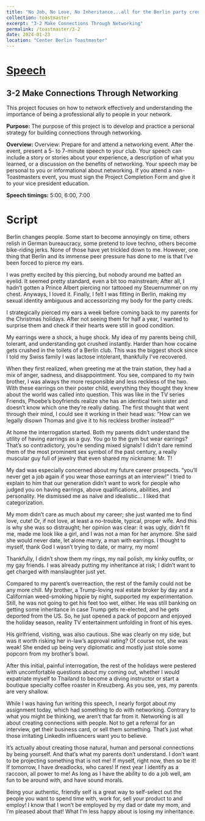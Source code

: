 ```yaml
---
title: "No Job, No Love, No Inheritance...all for the Berlin party creds 💍"
collection: toastmaster
excerpt: "3-2 Make Connections Through Networking"
permalink: /toastmaster/3-2
date: 2024-01-23
location: "Center Berlin Toastmaster"
---
```


# [Speech](https://drive.google.com/file/d/1UJoDULPCv0_TUE5zDhORQxVfMx0uGj1F/view?usp=sharing)



## 3-2 Make Connections Through Networking

This project focuses on how to network effectively and understanding the importance of being a professional ally to people in your network.

**Purpose:** The purpose of this project is to develop and practice a personal strategy for building connections through networking.


**Overview:** Overview: Prepare for and attend a networking event. After the event, present a 5- to 7-minute speech to your club. Your speech can include a story or stories about your experience, a description of what you learned, or a discussion on the benefits of networking. Your speech may be personal to you or informational about networking. If you attend a non-Toastmasters event, you must sign the Project Completion Form and give it to your vice president education.



**Speech timings:** 5:00, 6:00, 7:00


# Script

Berlin changes people. Some start to become annoyingly on time, others relish in German bureaucracy, some pretend to love techno, others become bike-riding jerks. None of those have yet trickled down to me. However, one thing that Berlin and its immense peer pressure has done to me is that I’ve been forced to pierce my ears.
 
I was pretty excited by this piercing, but nobody around me batted an eyelid. It seemed pretty standard, even a bit too mainstream; After all, I hadn’t gotten a Prince Albert piercing nor tattooed my Steuernummer on my chest. Anyways, I loved it. Finally, I felt I was fitting in Berlin, making my sexual identity ambiguous and accessorizing my body for the party creds.
 
I strategically pierced my ears a week before coming back to my parents for the Christmas holidays. After not seeing them for half a year, I wanted to surprise them and check if their hearts were still in good condition.
 
My earrings were a shock, a huge shock. My idea of my parents being chill, tolerant, and understanding got crushed instantly. Harder than how cocaine gets crushed in the toilets of a Berlin club. This was the biggest shock since I told my Swiss family I was lactose intolerant, thankfully I’ve recovered.
 
When they first realized, when greeting me at the train station, they had a mix of anger, sadness, and disappointment. You see, compared to my twin brother, I was always the more responsible and less reckless of the two. With these earrings on their poster child, everything they thought they knew about the world was called into question. This was like in the TV series Friends, Phoebe’s boyfriends realize she has an identical twin sister and doesn’t know which one they’re really dating. The first thought that went through their mind, I could see it working in their head was: “How can we legally disown Thomas and give it to his reckless brother instead?” 
 
At home the interrogation started. Both my parents didn’t understand the utility of having earrings as a guy. You go to the gym but wear earrings? That’s so contradictory, you’re sending mixed signals! I didn’t dare remind them of the most prominent sex symbol of the past century, a really muscular guy full of jewelry that even shared my nickname: Mr. T!
 
My dad was especially concerned about my future career prospects. “you’ll never get a job again if you wear those earrings at an interview!” I tried to explain to him that our generation didn’t want to work for people who judged you on having earrings, above qualifications, abilities, and personality. He dismissed me as naïve and idealistic… I liked that categorization.
 
My mom didn’t care as much about my career; she just wanted me to find love, cute! Or, if not love, at least a no-trouble, typical, proper wife. And this is why she was so distraught; her opinion was clear: it was ugly, didn’t fit me, made me look like a girl, and I was not a man for her anymore. She said she would never date, let alone marry, a man with earrings. I thought to myself, thank God I wasn’t trying to date, or marry, my mom!
 
Thankfully, I didn’t show them my rings, my nail polish, my kinky outfits, or my gay friends. I was already putting my inheritance at risk; I didn’t want to get charged with manslaughter just yet.
 
Compared to my parent’s overreaction, the rest of the family could not be any more chill. My brother, a Trump-loving real estate broker by day and a Californian weed-smoking hippie by night, supported my experimentation. Still, he was not going to get his feet too wet, either. He was still banking on getting some inheritance in case Trump gets re-elected, and he gets deported from the US. So, he just opened a pack of popcorn and enjoyed the holiday season, reality TV entertainment unfolding in front of his eyes.
 
His girlfriend, visiting, was also cautious. She was clearly on my side, but was it worth risking her in-law’s approval rating? Of course not, she was weak! She ended up being very diplomatic and mostly just stole some popcorn from my brother’s bowl.
 
After this initial, painful interrogation, the rest of the holidays were pestered with uncomfortable questions about my coming out, whether I would expatriate myself to Thailand to become a diving instructor or start a boutique specialty coffee roaster in Kreuzberg. As you see, yes, my parents are very shallow.
 
While I was having fun writing this speech, I nearly forgot about my assignment today, which had something to do with networking. Contrary to what you might be thinking, we aren’t that far from it. Networking is all about creating connections with people. Not to get a referral for an interview, get their business card, or sell them something. That’s just what those irritating LinkedIn influencers want you to believe.
 
It’s actually about creating those natural, human and personal connections by being yourself. And that’s what my parents don’t understand. I don’t want to be projecting something that is not me! If myself, right now, then so be it! If tomorrow, I have dreadlocks, who cares! If next year I identify as a raccoon, all power to me! As long as I have the ability to do a job well, am fun to be around with, and have sound morals.
 
Being your authentic, friendly self is a great way to self-select out the people you want to spend time with, work for, sell your product to and employ! I know that I won’t be employed by my dad or date my mom, and I’m pleased about that! What I’m less happy about is losing my inheritance.
